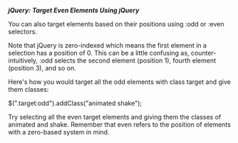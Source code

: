 ***jQuery: Target Even Elements Using jQuery***

You can also target elements based on their positions using :odd or :even selectors.

Note that jQuery is zero-indexed which means the first element in a selection has a position of 0. This can be a little confusing as, counter-intuitively, :odd selects the second element (position 1), fourth element (position 3), and so on.

Here's how you would target all the odd elements with class target and give them classes:

$(".target:odd").addClass("animated shake");

Try selecting all the even target elements and giving them the classes of animated and shake. Remember that even refers to the position of elements with a zero-based system in mind.
